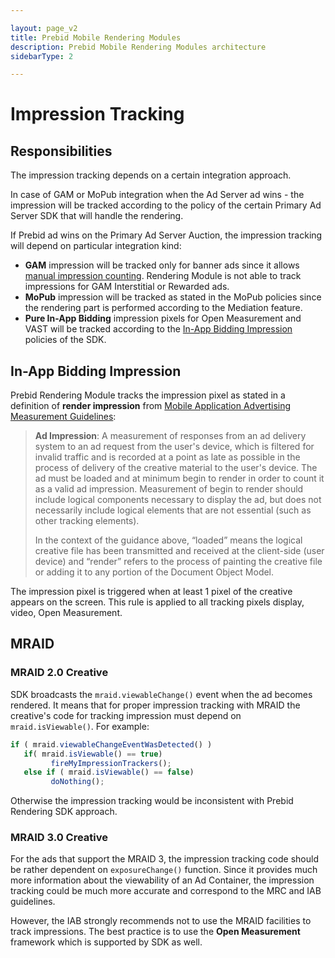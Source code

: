 ```yaml
---

layout: page_v2
title: Prebid Mobile Rendering Modules
description: Prebid Mobile Rendering Modules architecture
sidebarType: 2

---
```


# Impression Tracking

## Responsibilities

The impression tracking depends on a certain integration approach. 

In case of GAM or MoPub integration when the Ad Server ad wins - the impression will be tracked according to the policy of the certain Primary Ad Server SDK that will handle the rendering.

If Prebid ad wins on the Primary Ad Server Auction, the impression tracking will depend on particular integration kind:

* **GAM** impression will be tracked only for banner ads since it allows [manual impression counting](https://developers.google.com/ad-manager/mobile-ads-sdk/android/banner#manual_impression_counting). Rendering Module is not able to track impressions for GAM Interstitial or Rewarded ads.
* **MoPub** impression will be tracked as stated in the MoPub policies since the rendering part is performed according to the Mediation feature. 
* **Pure In-App Bidding** impression pixels for Open Measurement and VAST will be tracked according to the [In-App Bidding Impression](#in-app-bidding-impression) policies of the SDK.


## In-App Bidding Impression

Prebid Rendering Module tracks the impression pixel as stated in a definition of **render impression** from [Mobile Application Advertising Measurement Guidelines](http://mediaratingcouncil.org/Mobile%20In-App%20Measurement%20Guidelines%20(MMTF%20Final%20v1.1).pdf):


> **Ad Impression**: A measurement of responses from an ad delivery system to an ad request from the user's device, which is filtered for invalid traffic and is recorded at a point as late as possible in the process of delivery of the creative material to the user's device. The ad must be loaded and at minimum begin to render in order to count it as a valid ad impression. Measurement of begin to render should include logical components necessary to display the ad, but does not necessarily include logical elements that are not essential (such as other tracking elements).
>
> In the context of the guidance above, “loaded” means the logical creative file has been transmitted and received at the client-side (user device) and “render” refers to the process of painting the creative file or adding it to any portion of the Document Object Model.

The impression pixel is triggered when at least 1 pixel of the creative appears on the screen.
This rule is applied to all tracking pixels display, video, Open Measurement.

## MRAID

### MRAID 2.0 Creative

SDK broadcasts the `mraid.viewableChange()` event when the ad becomes rendered. It means that for proper impression tracking with MRAID the creative's code for tracking impression must depend on `mraid.isViewable()`. For example:


``` javascript
if ( mraid.viewableChangeEventWasDetected() )
   if( mraid.isViewable() == true)
         fireMyImpressionTrackers();
   else if ( mraid.isViewable() == false)
         doNothing();
```

Otherwise the impression tracking would be inconsistent with Prebid Rendering SDK approach.

### MRAID 3.0 Creative

For the ads that support the MRAID 3, the impression tracking code should be rather dependent on `exposureChange()` function. Since it provides much more information about the viewability of an Ad Container, the impression tracking could be much more accurate and correspond to the MRC and IAB guidelines.

However, the IAB strongly recommends not to use the MRAID facilities to track impressions. The best practice is to use the **Open Measurement** framework which is supported by SDK as well.